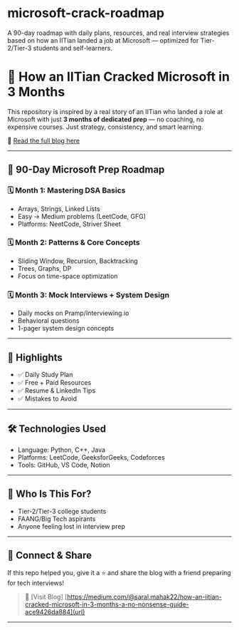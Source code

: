 # microsoft-crack-roadmap
A 90-day roadmap with daily plans, resources, and real interview strategies based on how an IITian landed a job at Microsoft — optimized for Tier-2/Tier-3 students and self-learners.
# 💼 How an IITian Cracked Microsoft in 3 Months

This repository is inspired by a real story of an IITian who landed a role at Microsoft with just **3 months of dedicated prep** — no coaching, no expensive courses. Just strategy, consistency, and smart learning.

🔗 [Read the full blog here](https://codingwithiitians.com/how-an-iitian-cracked-microsoft-in-3-months)  

---

## 📅 90-Day Microsoft Prep Roadmap

### 🗓️ Month 1: Mastering DSA Basics
- Arrays, Strings, Linked Lists
- Easy → Medium problems (LeetCode, GFG)
- Platforms: NeetCode, Striver Sheet

### 🗓️ Month 2: Patterns & Core Concepts
- Sliding Window, Recursion, Backtracking
- Trees, Graphs, DP
- Focus on time-space optimization

### 🗓️ Month 3: Mock Interviews + System Design
- Daily mocks on Pramp/Interviewing.io
- Behavioral questions
- 1-pager system design concepts

---

## 🎯 Highlights
- ✅ Daily Study Plan
- ✅ Free + Paid Resources
- ✅ Resume & LinkedIn Tips
- ✅ Mistakes to Avoid

---

## 🛠️ Technologies Used
- Language: Python, C++, Java
- Platforms: LeetCode, GeeksforGeeks, Codeforces
- Tools: GitHub, VS Code, Notion

---

## 📌 Who Is This For?
- Tier-2/Tier-3 college students
- FAANG/Big Tech aspirants
- Anyone feeling lost in interview prep

---

## 🙌 Connect & Share
If this repo helped you, give it a ⭐ and share the blog with a friend preparing for tech interviews!

> 📖 [Visit Blog] [https://medium.com/@saral.mahak22/how-an-iitian-cracked-microsoft-in-3-months-a-no-nonsense-guide-ace9426da884](url)
---

